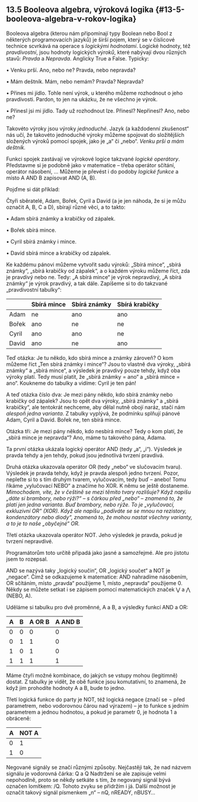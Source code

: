 ## 13.5 Booleova algebra, výroková logika {#13-5-booleova-algebra-v-rokov-logika}

Booleova algebra (kterou nám připomínají typy Boolean nebo Bool z některých programovacích jazyků) je širší pojem, který se v číslicové technice scvrkává na operace s _logickými hodnotami_. Logické hodnoty, též _pravdivostní_, jsou hodnoty logických _výroků_, které nabývají dvou různých stavů: _Pravda_ a _Nepravda_. Anglicky True a False. Typicky:

• Venku prší. Ano, nebo ne? Pravda, nebo nepravda?

• Mám deštník. Mám, nebo nemám? Pravda? Nepravda?

• Přines mi jídlo. Tohle není výrok, u kterého můžeme rozhodnout o jeho pravdivosti. Pardon, to jen na ukázku, že ne všechno je výrok.

• Přinesl jsi mi jídlo. Tady už rozhodnout lze. Přinesl? Nepřinesl? Ano, nebo ne?

Takovéto výroky jsou výroky _jednoduché_. Jazyk (a každodenní zkušenost“ nás učí, že takovéto jednoduché výroky můžeme spojovat do složitějších složených výroků pomocí spojek, jako je „a“ či „nebo“. _Venku prší a mám deštník._

Funkci spojek zastávají ve výrokové logice takzvané _logické operátory_. Představme si je podobně jako v matematice – třeba operátor sčítání, operátor násobení, … Můžeme je převést i do podoby _logické funkce_ a místo A AND B zapisovat AND (A, B).

Pojďme si dát příklad:

Čtyři sběratelé, Adam, Bořek, Cyril a David (a je jen náhoda, že si je můžu označit A, B, C a D), sbírají různé věci, a to takto:

• Adam sbírá známky a krabičky od zápalek.

• Bořek sbírá mince.

• Cyril sbírá známky i mince.

• David sbírá mince a krabičky od zápalek.

Ke každému pánovi můžeme vytvořit sadu výroků: „Sbírá mince“, „sbírá známky“, „sbírá krabičky od zápalek“, a o každém výroku můžeme říct, zda je pravdivý nebo ne. Tedy: „A sbírá mince“ je výrok nepravdivý, „A sbírá známky“ je výrok pravdivý, a tak dále. Zapíšeme si to do takzvané „pravdivostní tabulky“:

|  | Sbírá mince | Sbírá známky | Sbírá krabičky |
| --- | --- | --- | --- |
| Adam | ne | ano | ano |
| Bořek | ano | ne | ne |
| Cyril | ano | ano | ne |
| David | ano | ne | ano |

Teď otázka: Je tu někdo, kdo sbírá mince a známky zároveň? O kom můžeme říct „Ten sbírá známky i mince“? Jsou to vlastně dva výroky, „sbírá známky“ a „sbírá mince“, a výsledek je pravdivý pouze tehdy, když oba výroky platí. Tedy musí platit, že „sbírá známky = ano“ a „sbírá mince = ano“. Koukneme do tabulky a vidíme: Cyril je ten pán!

A teď otázka číslo dva: Je mezi pány někdo, kdo sbírá známky nebo krabičky od zápalek? Jsou to opět dva výroky, „sbírá známky“ a „sbírá krabičky“, ale tentokrát nechceme, aby dělal nutně obojí naráz, stačí nám _alespoň jedna varianta_. Z tabulky vyplývá, že podmínku splňují pánové Adam, Cyril a David. Bořek ne, ten sbírá mince.

Otázka tři: Je mezi pány někdo, kdo nesbírá mince? Tedy o kom platí, že „sbírá mince je nepravda“? Ano, máme tu takového pána, Adama.

Ta první otázka ukázala logický operátor AND (tedy „a“, „i“). Výsledek je pravda tehdy a jen tehdy, pokud jsou jednotlivá tvrzení pravdivá.

Druhá otázka ukazovala operátor OR (tedy „nebo“ ve slučovacím tvaru). Výsledek je pravda tehdy, když je pravda alespoň jedno tvrzení. Pozor, nepleťte si to s tím druhým tvarem, vylučovacím, tedy buď – anebo! Tomu říkáme „vylučovací NEBO“ a značíme ho XOR. K němu se ještě dostaneme. _Mimochodem, víte, že v češtině se mezi těmito tvary rozlišuje? Když napíšu „dáte si brambory, nebo rýži?“ – s čárkou před „nebo“ – znamená to, že platí jen jedna varianta. Buď brambory, nebo rýže. To je „vylučovací, exkluzivní OR“ (XOR). Když ale napíšu „podíváte se se mnou na rezistory, kondenzátory nebo diody“, znamená to, že mohou nastat všechny varianty, a to je to naše „obyčejné“ OR._

Třetí otázka ukazovala operátor NOT. Jeho výsledek je pravda, pokud je tvrzení nepravdivé.

Programátorům toto určitě připadá jako jasné a samozřejmé. Ale pro jistotu jsem to rozepsal.

AND se nazývá taky „logický součin“, OR „logický součet“ a NOT je „negace“. Čímž se odkazujeme k matematice: AND nahradíme násobením, OR sčítáním, místo „pravda“ použijeme 1, místo „nepravda“ použijeme 0\. Někdy se můžete setkat i se zápisem pomocí matematických značek ⋁ a ⋀ (NEBO, A).

Uděláme si tabulku pro dvě proměnné, A a B, a výsledky funkcí AND a OR:

| A | B | A OR B | A AND B |
| --- | --- | --- | --- |
| 0 | 0 | 0 | 0 |
| 0 | 1 | 1 | 0 |
| 1 | 0 | 1 | 0 |
| 1 | 1 | 1 | 1 |

Máme čtyři možné kombinace, do jakých se vstupy mohou (legitimně) dostat. Z tabulky je vidět, že obě funkce jsou komutativní, to znamená, že když jim prohodíte hodnoty A a B, bude to jedno.

Třetí logická funkce do party je NOT, též logická negace (značí se ¬ před parametrem, nebo vodorovnou čárou nad výrazem) – je to funkce s jedním parametrem a jednou hodnotou, a pokud je parametr 0, je hodnota 1 a obráceně:

| A | NOT A |
| --- | --- |
| 0 | 1 |
| 1 | 0 |

Negované signály se značí různými způsoby. Nejčastěji tak, že nad názvem signálu je vodorovná čárka: Q a Q Nadtržení se ale zapisuje velmi nepohodlně, proto se někdy setkáte s tím, že negovaný signál bývá označen lomítkem: /Q. Tohoto zvyku se přidržím i já. Další možnost je označit takový signál písmenkem „n“ – nQ, nREADY, nBUSY…